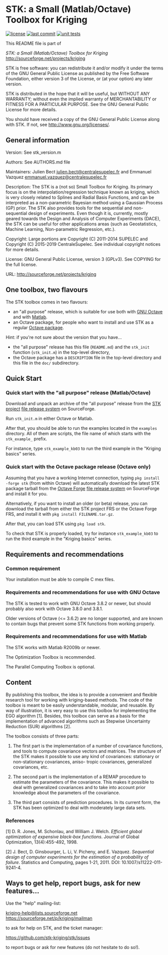 # STK: a Small (Matlab/Octave) Toolbox for Kriging

[![license](https://img.shields.io/github/license/stk-kriging/stk)](COPYING)
[![last commit](https://img.shields.io/github/last-commit/stk-kriging/stk/master)](https://github.com/stk-kriging/stk/commits/main)
[![unit tests](https://github.com/stk-kriging/stk/actions/workflows/run-unit-tests.yml/badge.svg)](https://github.com/stk-kriging/stk/actions?query=workflow%3Arun-unit-tests++)

This README file is part of

*STK: a Small (Matlab/Octave) Toolbox for Kriging*  
<http://sourceforge.net/projects/kriging>

STK is free software: you can redistribute it and/or modify it under
the terms of the GNU General Public License as published by the Free
Software Foundation,  either version 3  of the License, or  (at your
option) any later version.

STK is distributed  in the hope that it will  be useful, but WITHOUT
ANY WARRANTY;  without even the implied  warranty of MERCHANTABILITY
or FITNESS  FOR A  PARTICULAR PURPOSE.  See  the GNU  General Public
License for more details.

You should  have received a copy  of the GNU  General Public License
along with STK.  If not, see <http://www.gnu.org/licenses/>.


## General information

   Version:      See stk_version.m

   Authors:      See AUTHORS.md file

   Maintainers:  Julien Bect <julien.bect@centralesupelec.fr>
                 and Emmanuel Vazquez <emmanuel.vazquez@centralesupelec.fr>

   Description:  The STK is a (not so) Small Toolbox for Kriging. Its
                 primary focus is on the interpolation/regression
                 technique known as kriging, which is very closely related
                 to Splines and Radial Basis Functions, and can be
                 interpreted as a non-parametric Bayesian method using a
                 Gaussian Process (GP) prior. The STK also provides tools
                 for the sequential and non-sequential design of
                 experiments. Even though it is, currently, mostly geared
                 towards the Design and Analysis of Computer Experiments
                 (DACE), the STK can be useful for other applications
                 areas (such as Geostatistics, Machine Learning,
                 Non-parametric Regression, etc.).

   Copyright:    Large portions are Copyright (C) 2011-2014 SUPELEC
                 and Copyright (C) 2015-2019 CentraleSupelec.
                 See individual copyright notices for more details.

   License:      GNU General Public License, version 3 (GPLv3).
                 See COPYING for the full license.

   URL:          <http://sourceforge.net/projects/kriging>


## One toolbox, two flavours

The STK toolbox comes in two flavours:

 * an "all purpose" release, which is suitable for use both with
   [GNU Octave](http://www.gnu.org/software/octave/)
   and with [Matlab](www.mathworks.com/products/matlab/).
 * an Octave package, for people who want to install and use STK as a
   regular [Octave package](http://www.gnu.org/software/octave/doc/interpreter/Packages.html#Packages).

Hint: if you're not sure about the version that you have...

 * the "all purpose" release has this file (`README.md`) and the `stk_init`
   function (`stk_init.m`) in the top-level directory,
 * the Octave package has a `DESCRIPTION` file in the top-level directory
   and this file in the `doc/` subdirectory.


## Quick Start

### Quick start with the "all purpose" release (Matlab/Octave)

Download and unpack an archive of the "all purpose" release from the
[STK project](https://sourceforge.net/projects/kriging/)
[file release system](https://sourceforge.net/projects/kriging/files/)
on SourceForge.

Run `stk_init.m` in either Octave or Matlab.

After that, you should be able to run the examples located in the `examples`
directory.  All of them are scripts, the file name of which starts with
the `stk_example_` prefix.

For instance, type `stk_example_kb03` to run the third example in the "Kriging
basics" series.

### Quick start with the Octave package release (Octave only)

Assuming that you have a working Internet connection, typing `pkg install -forge stk`
(from within Octave) will automatically download the latest STK package tarball from the
[Octave Forge](http://octave.sourceforge.net/stk/index.html)
[file release system](https://sourceforge.net/projects/octave/files/)
on SourceForge and install it for you.

Alternatively, if you want to install an older (or beta) release, you can download
the tarball from either the STK project FRS or the Octave Forge FRS, and install it
with `pkg install FILENAME.tar.gz`.

After that, you can load STK using `pkg load stk`.

To check that STK is properly loaded, try for instance `stk_example_kb03` to run
the third example in the "Kriging basics" series.


## Requirements and recommendations

### Common requirement

   Your installation must be able to compile C mex files.

### Requirements and recommendations for use with GNU Octave

   The STK is tested to work with GNU Octave 3.8.2 or newer, but
   should probably also work with Octave 3.8.0 and 3.8.1.

   Older versions of Octave (<= 3.6.2) are no longer supported, and
   are known to contain bugs that prevent some STK functions from
   working properly.


### Requirements and recommendations for use with Matlab

   The STK works with Matlab R2009b or newer.

   The Optimization Toolbox is recommended.

   The Parallel Computing Toolbox is optional.


## Content

   By publishing this toolbox, the  idea is to provide a convenient and
   flexible research tool for  working with kriging-based methods.  The
   code of the  toolbox is meant to be  easily understandable, modular,
   and reusable.  By  way of illustration, it is very  easy to use this
   toolbox for implementing the EGO algorithm [1].
   Besides, this toolbox  can serve  as a basis for  the implementation
   of  advanced algorithms such as Stepwise Uncertainty Reduction (SUR)
   algorithms [2].

   The toolbox consists of three parts:

   1. The  first part is the  implementation of a  number of covariance
      functions, and tools to  compute covariance vectors and matrices.
      The structure  of the STK  makes it possible  to use any  kind of
      covariances:  stationary  or  non-stationary covariances,  aniso-
      tropic covariances, generalized  covariances, etc.

   2. The  second part  is the implementation  of a REMAP  procedure to
      estimate the parameters of the covariance. This makes it possible
      to  deal with generalized  covariances and  to take  into account
      prior knowledge about the parameters of the covariance.

   3. The third part consists of prediction procedures.  In its current
      form,  the STK has been optimized  to deal with  moderately large
      data sets.

### References

[1] D. R. Jones, M. Schonlau, and William J. Welch. *Efficient global
optimization of expensive black-box functions*.  Journal of Global
Optimization, 13(4):455-492, 1998.

[2] J. Bect, D. Ginsbourger, L. Li, V. Picheny, and E. Vazquez.
*Sequential design of computer experiments for the estimation of a
probability of failure*.  Statistics and Computing, pages 1-21, 2011.
DOI: 10.1007/s11222-011-9241-4.


## Ways to get help, report bugs, ask for new features...

   Use the "help" mailing-list:

   <kriging-help@lists.sourceforge.net>
   <https://sourceforge.net/p/kriging/mailman>

   to ask for help on STK, and the ticket manager:

   <https://github.com/stk-kriging/stk/issues>

   to report bugs or ask for new features (do not hesitate to do so!).
